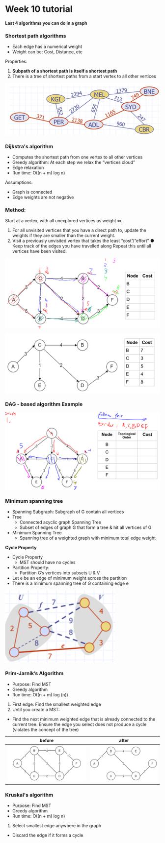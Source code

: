 # Week 10 tutorial

#### Last 4 algorithms you can do in a graph

### Shortest path algorithms
- Each edge has a numerical weight
-  Weight can be: Cost, Distance, etc

Properties: 
1. **Subpath of a shortest path is itself a shortest path**
2. There is a tree of shortest paths from a start vertex to all other vertices

![Alt text](assets\IMG131.PNG)

### Dijkstra's algorithm
- Computes the shortest path from one vertex to all other vertices
- Greedy algorithm: At each step we relax the “vertices cloud”
- Edge relaxation
- Run time: O((n + m) log n)

Assumptions: 
- Graph is connected
- Edge weights are not negative


### Method:
Start at a vertex, with all unexplored vertices as weight ∞.
1. For all unvisited vertices that you have a direct path to, update the 
weights if they are smaller than the current weight. 
2. Visit a previously unvisited vertex that takes the least “cost”/“effort”
● Keep track of the edges you have travelled along
Repeat this until all vertices have been visited.

![Alt text](assets\IMG132.PNG)

![Alt text](assets\IMG133.PNG)


### DAG - based algorithm Example

![Alt text](assets\IMG134.PNG)

### Minimum spanning tree

- Spanning Subgraph: Subgraph of G contain all vertices
- Tree
  - Connected acyclic graph
Spanning Tree
  - Subset of edges of graph G that form a tree & hit all vertices of G
- Minimum Spanning Tree
  - Spanning tree of a weighted graph with minimum total edge weight

**Cycle Property**
- Cycle Property
  - MST should have no cycles
- Partition Property:
  - Partition G’s vertices into subsets 
U & V 
- Let e be an edge of minimum 
weight across the partition
- There is a minimum spanning 
tree of G containing edge e

![Alt text](assets\IMG135.PNG)

### Prim-Jarnik’s Algorithm

- Purpose: Find MST
- Greedy algorithm
- Run time: O((n + m) log (n))
1. First edge: Find the smallest weighted edge
2. Until you create a MST:
  - Find the next minimum weighted edge that is already connected to the current tree. Ensure the edge you select does not produce a cycle (violates the concept of the tree)

|before| after|
|---|---|
![Alt text](assets\IMG136.PNG) | ![Alt text](assets\IMG137.PNG)


### Kruskal's algorithm

- Purpose: Find MST
- Greedy algorithm
- Run time: O((n + m) log n)
1. Select smallest edge anywhere in the graph
- Discard the edge if it forms a cycle